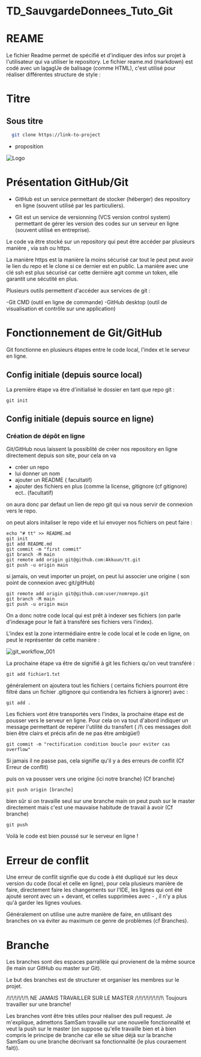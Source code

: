 # TD_SauvgardeDonnees_Tuto_Git

# REAME
Le fichier Readme permet de spécifié et d'indiquer des infos sur projet à l'utilisateur qui va utiliser le repository.
Le fichier reame.md (markdown) est codé avec un lagagUe de balisage (comme HTML), c'est utilisé pour réaliser différentes structure de style :

# Titre
## Sous titre

```bash
  git clone https://link-to-project
```

- proposition

![Logo](https://dev-to-uploads.s3.amazonaws.com/uploads/articles/th5xamgrr6se0x5ro4g6.png)

# Présentation GitHub/Git
- GitHub est un service permettant de stocker (héberger) des repository en ligne (souvent utilisé par les particuliers).

- Git est un service de versionning (VCS version control system) permettant de gérer les version des codes sur un serveur en ligne (souvent utilisé en entreprise).

Le code va être stocké sur un repository qui peut être accéder par plusieurs manière , via ssh ou https.

La manière https est la manière la moins sécurisé car tout le peut peut avoir le lien du repo et le clone si ce dernier est en public.
La manière avec une clé ssh est plus sécurisé car cette dernière agit comme un token, elle garantit une sécutité en plus.

Plusieurs outils permettent d'accéder aux services de git :

-Git CMD (outil en ligne de commande)
-GitHub desktop (outil de visualisation et contrôle sur une application)



# Fonctionnement de Git/GitHub

Git fonctionne en plusieurs étapes entre le code local, l'index et le serveur en ligne.

## Config initiale (depuis source local)

La première étape va être d'initialisé le dossier en tant que repo git :
```
git init
```
## Config initiale (depuis source en ligne)


### Création de dépôt en ligne 
Git/GitHub nous laissent la possiblité de créer nos repository en ligne directement depuis son site, pour cela on va 
- créer un repo 
- lui donner un nom
- ajouter un README ( facultatif)
- ajouter des fichiers en plus (comme la license, gitignore (cf gitignore) ect.. (facultatif)
 
 on aura donc par defaut un lien de repo git qui va nous servir de connexion vers le repo.
 
 on peut alors initaliser le repo vide et lui envoyer nos fichiers on peut faire :
 ``` 
 echo "# tt" >> README.md
git init
git add README.md
git commit -m "first commit"
git branch -M main
git remote add origin git@github.com:Akkuun/tt.git
git push -u origin main
```

si jamais, on veut importer un projet, on peut lui associer une origine ( son point de connexion avec git/gitHub)
```
git remote add origin git@github.com:user/nomrepo.git
git branch -M main
git push -u origin main
```


On a donc notre code local qui est prêt à indexer ses fichiers (on parle d'indexage pour le fait à transféré ses fichiers vers l'index).

L'index est la zone intermédiaire entre le code local et le code en ligne, on peut le représenter de cette manière : 

![git_workflow_001](https://user-images.githubusercontent.com/90316879/196621879-a3470e86-29d4-4618-9851-654fce8cbf0c.png)

La prochaine étape va être de signifié à git les fichiers qu'on veut transféré : 
```
git add fichier1.txt
```

généralement on ajoutera tout les fichiers ( certains fichiers pourront être filtré dans un fichier .gitignore qui contiendra les fichiers à ignorer) avec :

```
git add .
```

Les fichiers vont être transportés vers l'index, la prochaine étape est de pousser vers le serveur en ligne. Pour cela on va tout d'abord indiquer un message permettant de repérer l'utilité du transfert ( /!\ ces messages doit bien être clairs et précis afin de ne pas être ambigüe!)

```
git commit -m "rectification condition boucle pour eviter cas overflow"
```


Si jamais il ne passe pas, cela signifie qu'il y a des erreurs de conflit (Cf Erreur de conflit)

puis on va pousser vers une origine (ici notre branche) (Cf branche)

```
git push origin [branche]
```
bien sûr si on travaille seul sur une branche main on peut push sur le master directement mais c'est une mauvaise habitude de travail à avoir (Cf branche)

```
git push
```

Voilà le code est bien poussé sur le serveur en ligne !


# Erreur de conflit 
Une erreur de conflit signifie que du code à été dupliqué sur les deux version du code (local et celle en ligne), pour cela plusieurs manière de faire, directement faire les changements sur l'IDE, les lignes qui ont été ajouté seront avec un + devant, et celles supprimées avec - , il n'y a plus qu'à garder les lignes voulues.

Généralement on utilise une autre manière de faire, en utilisant des branches on va éviter au maximum ce genre de problèmes (cf Branches).


# Branche

Les branches sont des espaces parrallèle qui provienent de la même source (le main sur GitHub ou master sur Git).

Le but des branches est de structurer et organiser les membres sur le projet.

/!\/!\/!\/!\/!\/!\ NE JAMAIS TRAVAILLER SUR LE MASTER /!\/!\/!\/!\/!\/!\/!\/!\ Toujours travailler sur une branche!

Les branches vont être très utiles pour réaliser des pull request. Je m'explique, admettons SamSam travaille  sur une nouvelle fonctionnalité et veut 
la push sur le master (on suppose qu'elle travaille bien et à bien compris le principe de branche car elle se situe déjà sur la branche SamSam ou une branche décrivant sa fonctionnalité (le plus couraement fait)).

